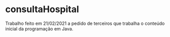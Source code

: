 # consultaHospital

Trabalho feito em 21/02/2021 a pedido de terceiros que trabalha o conteúdo inicial da programação em Java.
